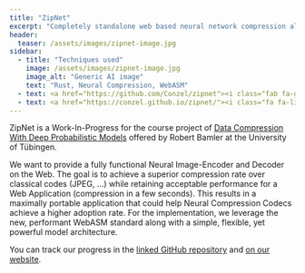```yaml
---
title: "ZipNet"
excerpt: "Completely standalone web based neural network compression algorithm."
header:
  teaser: /assets/images/zipnet-image.jpg
sidebar:
  - title: "Techniques used"
    image: /assets/images/zipnet-image.jpg
    image_alt: "Generic AI image"
    text: "Rust, Neural Compression, WebASM"
  - text: <a href="https://github.com/Conzel/zipnet"><i class="fab fa-github"></i> GitHub repository</a>
  - text: <a href="https://conzel.github.io/zipnet/"><i class="fa fa-link"></i>Project Website</a>
--- 
```

ZipNet is a Work-In-Progress for the course project of [Data Compression With Deep Probabilistic Models](https://robamler.github.io/teaching/compress21/) offered by Robert Bamler at the University of Tübingen.

We want to provide a fully functional Neural Image-Encoder and Decoder on the Web. The goal is to achieve a superior compression rate over classical codes (JPEG, …) while retaining acceptable performance for a Web Application (compression in a few seconds). This results in a maximally portable application that could help Neural Compression Codecs achieve a higher adoption rate. For the implementation, we leverage the new, performant WebASM standard along with a simple, flexible, yet powerful model architecture.

You can track our progress in the [linked GitHub repository](https://github.com/Conzel/zipnet) and [on our website](https://conzel.github.io/zipnet/).
